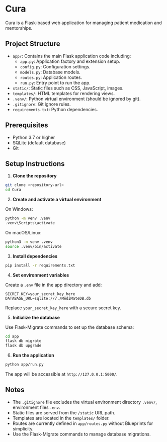 # Cura

Cura is a Flask-based web application for managing patient medication and mentorships.

## Project Structure

- `app/`: Contains the main Flask application code including:
  - `app.py`: Application factory and extension setup.
  - `config.py`: Configuration settings.
  - `models.py`: Database models.
  - `routes.py`: Application routes.
  - `run.py`: Entry point to run the app.
- `static/`: Static files such as CSS, JavaScript, images.
- `templates/`: HTML templates for rendering views.
- `.venv/`: Python virtual environment (should be ignored by git).
- `.gitignore`: Git ignore rules.
- `requirements.txt`: Python dependencies.

## Prerequisites

- Python 3.7 or higher
- SQLite (default database)
- Git

## Setup Instructions

1. **Clone the repository**

```bash
git clone <repository-url>
cd Cura
```

2. **Create and activate a virtual environment**

On Windows:

```bash
python -m venv .venv
.venv\Scripts\activate
```

On macOS/Linux:

```bash
python3 -m venv .venv
source .venv/bin/activate
```

3. **Install dependencies**

```bash
pip install -r requirements.txt
```

4. **Set environment variables**

Create a `.env` file in the app directory and add:

```
SECRET_KEY=your_secret_key_here
DATABASE_URL=sqlite:///./MediMateDB.db
```

Replace `your_secret_key_here` with a secure secret key.

5. **Initialize the database**

Use Flask-Migrate commands to set up the database schema:

```bash
cd app
flask db migrate
flask db upgrade
```

6. **Run the application**

```bash
python app/run.py
```

The app will be accessible at `http://127.0.0.1:5000/`.

## Notes

- The `.gitignore` file excludes the virtual environment directory `.venv/`, environment files `.env`.
- Static files are served from the `/static` URL path.
- Templates are located in the `templates/` folder.
- Routes are currently defined in `app/routes.py` without Blueprints for simplicity.
- Use the Flask-Migrate commands to manage database migrations.


